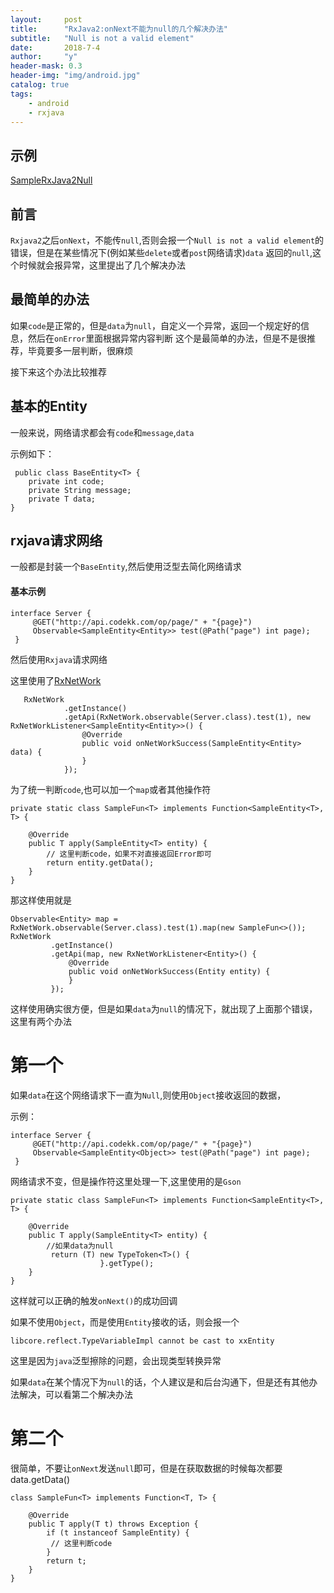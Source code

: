 ```yaml
---
layout:     post
title:      "RxJava2:onNext不能为null的几个解决办法"
subtitle:   "Null is not a valid element"
date:       2018-7-4
author:     "y"
header-mask: 0.3
header-img: "img/android.jpg"
catalog: true
tags:
    - android
    - rxjava
---
```


## 示例

[SampleRxJava2Null](https://github.com/7449/AndroidDevelop/blob/develop/app-modules-sample/app/src/main/java/com/sample/SampleRxJava2Null.java)

## 前言

`Rxjava2`之后`onNext`，不能传`null`,否则会报一个`Null is not a valid element`的错误，但是在某些情况下(例如某些`delete`或者`post`网络请求)`data`
返回的`null`,这个时候就会报异常，这里提出了几个解决办法

## 最简单的办法

如果`code`是正常的，但是`data`为`null`，自定义一个异常，返回一个规定好的信息，然后在`onError`里面根据异常内容判断
这个是最简单的办法，但是不是很推荐，毕竟要多一层判断，很麻烦

接下来这个办法比较推荐

## 基本的Entity

一般来说，网络请求都会有`code`和`message`,`data`

示例如下：

     public class BaseEntity<T> {
        private int code;
        private String message;
        private T data;
    }


## rxjava请求网络

一般都是封装一个`BaseEntity`,然后使用泛型去简化网络请求

#### 基本示例

   
    interface Server {
         @GET("http://api.codekk.com/op/page/" + "{page}")
         Observable<SampleEntity<Entity>> test(@Path("page") int page);
     }

然后使用`Rxjava`请求网络

这里使用了[RxNetWork](https://github.com/7449/RxNetWork)

       RxNetWork
                .getInstance()
                .getApi(RxNetWork.observable(Server.class).test(1), new RxNetWorkListener<SampleEntity<Entity>>() {
                    @Override
                    public void onNetWorkSuccess(SampleEntity<Entity> data) {
                    }
                });

为了统一判断`code`,也可以加一个`map`或者其他操作符

    private static class SampleFun<T> implements Function<SampleEntity<T>, T> {

        @Override
        public T apply(SampleEntity<T> entity) {
            // 这里判断code，如果不对直接返回Error即可
            return entity.getData();
        }
    }

那这样使用就是

    Observable<Entity> map = RxNetWork.observable(Server.class).test(1).map(new SampleFun<>());
    RxNetWork
             .getInstance()
             .getApi(map, new RxNetWorkListener<Entity>() {
                 @Override
                 public void onNetWorkSuccess(Entity entity) {
                 }
             });

这样使用确实很方便，但是如果`data`为`null`的情况下，就出现了上面那个错误，这里有两个办法

# 第一个

如果`data`在这个网络请求下一直为`Null`,则使用`Object`接收返回的数据，

示例：

    interface Server {
         @GET("http://api.codekk.com/op/page/" + "{page}")
         Observable<SampleEntity<Object>> test(@Path("page") int page);
     }
     
网络请求不变，但是操作符这里处理一下,这里使用的是`Gson`

    private static class SampleFun<T> implements Function<SampleEntity<T>, T> {

        @Override
        public T apply(SampleEntity<T> entity) {
            //如果data为null
             return (T) new TypeToken<T>() {
                        }.getType();
        }
    }
    
这样就可以正确的触发`onNext()`的成功回调

如果不使用`Object`，而是使用`Entity`接收的话，则会报一个

    libcore.reflect.TypeVariableImpl cannot be cast to xxEntity
    
这里是因为`java`泛型擦除的问题，会出现类型转换异常

如果`data`在某个情况下为`null`的话，个人建议是和后台沟通下，但是还有其他办法解决，可以看第二个解决办法

# 第二个

很简单，不要让`onNext`发送`null`即可，但是在获取数据的时候每次都要data.getData()

    class SampleFun<T> implements Function<T, T> {

        @Override
        public T apply(T t) throws Exception {
            if (t instanceof SampleEntity) {
             // 这里判断code
            }
            return t;
        }
    }
